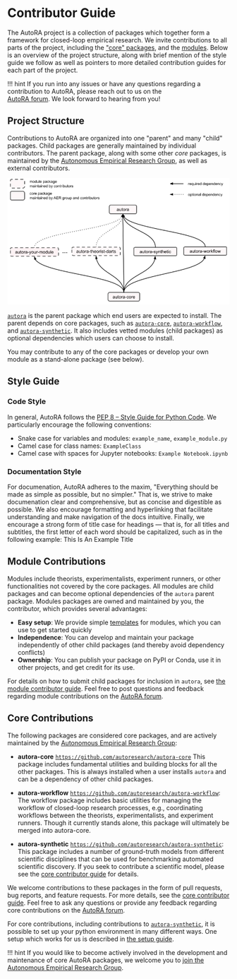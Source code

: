 # Contributor Guide

The AutoRA project is a collection of packages which together form a framework for closed-loop empirical research.
We invite contributions to all parts of the project, including the ["core" packages](core.md), and the [modules](modules/index.md). Below is an overview of the project structure, along with brief mention of the style guide we follow as well as pointers to more detailed contribution guides for each part of the project.

!!! hint
    If you run into any issues or have any questions regarding a contribution to AutoRA, please reach out to us on the  
    [AutoRA forum](https://github.com/orgs/AutoResearch/discussions). We look forward to hearing from you!


## Project Structure

Contributions to AutoRA are organized into one "parent" and many "child" packages. 
Child packages are generally maintained by individual contributors. The parent package, along with some other 
*core* packages, is maintained by the [Autonomous Empirical Research Group](https://musslick.github.io/AER_website/Team.html), 
as well as external contributors.

![image](../img/package_overview.png)

[`autora`](https://github.com/autoresearch/autora) is the parent package which end users are expected to install. The
parent depends on core packages, such as [`autora-core`](https://github.com/autoresearch/autora-core), 
[`autora-workflow`](https://github.com/autoresearch/autora-workflow), and
[`autora-synthetic`](https://github.com/autoresearch/autora-synthetic). It also includes vetted modules (child packages) as optional dependencies which users can choose 
to install. 

You may contribute to any of the core packages or develop your own module as a stand-alone package (see below).    


## Style Guide

### Code Style

In general, AutoRA follows the [PEP 8 – Style Guide for Python Code](https://peps.python.org/pep-0008/). We particularly encourage the following conventions:
- Snake case for variables and modules: `example_name`, `example_module.py`
- Camel case for class names: `ExampleClass`
- Camel case with spaces for Jupyter notebooks: `Example Notebook.ipynb`

### Documentation Style

For documenation, AutoRA adheres to the maxim, "Everything should be made as simple as possible, but no simpler." That is, we strive to make documenation clear and comprehensive, but as concise and digestible as possible. We also encourage formatting and hyperlinking that facilitate understanding and make navigation of the docs intuitive. Finally, we encourage a strong form of title case for headings — that is, for all titles and subtitles, the first letter of each word should be capitalized, such as in the following example: This Is An Example Title


## Module Contributions

Modules include theorists, experimentalists, experiment runners, or other functionalities not covered by the core packages. 
All modules are child packages and can become optional dependencies of the `autora` parent package. Modules packages are 
owned and maintained by you, the contributor, which provides several advantages:

- **Easy setup**: We provide simple [templates](modules/index.md) for modules, which you can use to get started quickly
- **Independence**: You can develop and maintain your package independently of other child packages (and thereby avoid dependency conflicts)
- **Ownership**: You can publish your package on PyPI or Conda, use it in other projects, and get credit for its use. 


For details on how to submit child packages 
for inclusion in `autora`, see
[the module contributor guide](modules/index.md). Feel free to post questions and feedback regarding module contributions on the 
[AutoRA forum](https://github.com/orgs/AutoResearch/discussions/categories/module-contributions).

## Core Contributions

The following packages are considered core packages, and are actively maintained by the
[Autonomous Empirical Research Group](https://musslick.github.io/AER_website/Team.html):

- **autora-core** [`https://github.com/autoresearch/autora-core`](https://github.com/autoresearch/autora-core) This package includes fundamental utilities
and building blocks for all the other packages. This is always installed when a user installs `autora` and can be 
a dependency of other child packages.   


- **autora-workflow** [`https://github.com/autoresearch/autora-workflow`](https://github.com/autoresearch/autora-workflow): The workflow package includes basic utilities for managing the workflow of closed-loop research processes, e.g., coordinating workflows between the theorists, experimentalists, and experiment runners. Though it currently stands alone, this package will ultimately be merged into autora-core.


- **autora-synthetic** [`https://github.com/autoresearch/autora-synthetic`](https://github.com/autoresearch/autora-synthetic): This package includes a number of ground-truth models from different scientific disciplines that can be used for benchmarking automated scientific discovery. If you seek to contribute a scientific model, please see the [core contributor guide](core.md) for details.   


We welcome contributions to
these packages in the form of pull requests, bug reports, and feature requests. For more details, see the
[core contributor guide](core.md). Feel free to ask any questions or provide any feedback regarding core contributions on the 
[AutoRA forum](https://github.com/orgs/AutoResearch/discussions/categories/core-contributions).

For core contributions, including contributions to [`autora-synthetic`](https://github.com/autoresearch/autora-synthetic), it is possible to set up your python environment in many different ways. 
One setup which works for us is described in [the setup guide](setup.md).

!!! hint
    If you would like to become actively involved in the development and maintenance of core AutoRA packages, 
    we welcome you to [join the Autonomous Empirical Research Group](https://musslick.github.io/AER_website/Team.html).

